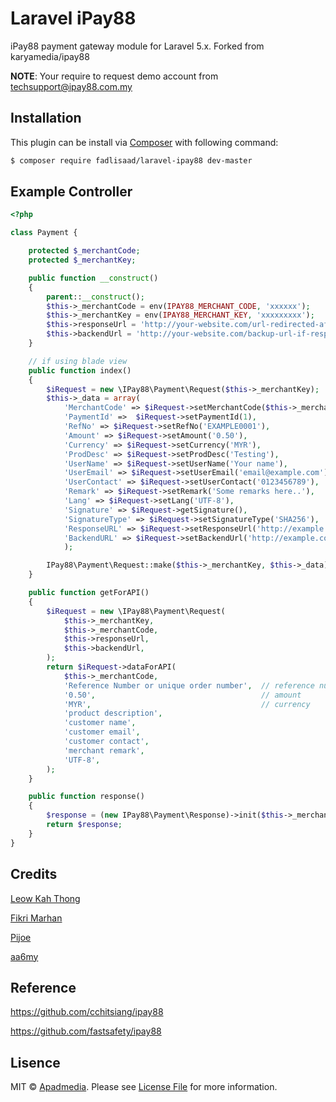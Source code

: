 # Laravel iPay88

iPay88 payment gateway module for Laravel 5.x. Forked from karyamedia/ipay88

**NOTE**: Your require to request demo account from techsupport@ipay88.com.my

## Installation

This plugin can be install via [Composer](https://getcomposer.org/) with following command:

```bash
$ composer require fadlisaad/laravel-ipay88 dev-master
```

## Example Controller

```php
<?php

class Payment {

	protected $_merchantCode;
	protected $_merchantKey;

	public function __construct()
	{
		parent::__construct();
		$this->_merchantCode = env(IPAY88_MERCHANT_CODE, 'xxxxxx');
		$this->_merchantKey = env(IPAY88_MERCHANT_KEY, 'xxxxxxxxx');
		$this->responseUrl = 'http://your-website.com/url-redirected-after-payment';
		$this->backendUrl = 'http://your-website.com/backup-url-if-responseurl-fails';
	}

	// if using blade view
	public function index()
	{
		$iRequest = new \IPay88\Payment\Request($this->_merchantKey);
		$this->_data = array(
			'MerchantCode' => $iRequest->setMerchantCode($this->_merchantCode),
			'PaymentId' =>  $iRequest->setPaymentId(1),
			'RefNo' => $iRequest->setRefNo('EXAMPLE0001'),
			'Amount' => $iRequest->setAmount('0.50'),
			'Currency' => $iRequest->setCurrency('MYR'),
			'ProdDesc' => $iRequest->setProdDesc('Testing'),
			'UserName' => $iRequest->setUserName('Your name'),
			'UserEmail' => $iRequest->setUserEmail('email@example.com'),
			'UserContact' => $iRequest->setUserContact('0123456789'),
			'Remark' => $iRequest->setRemark('Some remarks here..'),
			'Lang' => $iRequest->setLang('UTF-8'),
			'Signature' => $iRequest->getSignature(),
			'SignatureType' => $iRequest->setSignatureType('SHA256'),
			'ResponseURL' => $iRequest->setResponseUrl('http://example.com/response'),
			'BackendURL' => $iRequest->setBackendUrl('http://example.com/backend')
			);

		IPay88\Payment\Request::make($this->_merchantKey, $this->_data);
	}

	public function getForAPI()
	{
		$iRequest = new \IPay88\Payment\Request(
			$this->_merchantKey,
			$this->_merchantCode,
			$this->responseUrl,
			$this->backendUrl,
		);
		return $iRequest->dataForAPI(
			$this->_merchantCode,
			'Reference Number or unique order number',	// reference number
			'0.50',										// amount
			'MYR', 										// currency
			'product description',
			'customer name',
			'customer email',
			'customer contact',
			'merchant remark',
			'UTF-8',
		);
	}

	public function response()
	{
		$response = (new IPay88\Payment\Response)->init($this->_merchantCode);
		return $response;
	}
}
```

## Credits

[Leow Kah Thong](https://github.com/ktleow)

[Fikri Marhan](https://github.com/fikri-marhan)

[Pijoe](https://github.com/pijoe86)

[aa6my](https://github.com/aa6my)

## Reference
https://github.com/cchitsiang/ipay88

https://github.com/fastsafety/ipay88

## Lisence

MIT &copy; [Apadmedia](https://github.com/fadlisaad). Please see [License File](LICENSE.md) for more information.